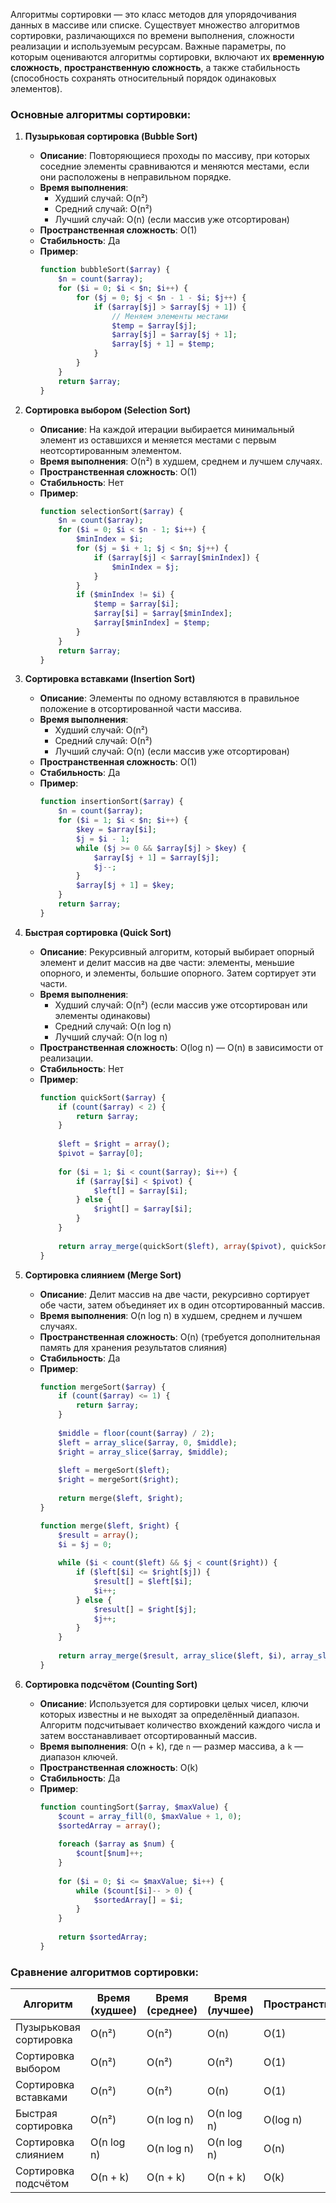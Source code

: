 Алгоритмы сортировки — это класс методов для упорядочивания данных в массиве или списке. Существует множество алгоритмов сортировки, различающихся по времени выполнения, сложности реализации и используемым ресурсам. Важные параметры, по которым оцениваются алгоритмы сортировки, включают их **временную сложность**, **пространственную сложность**, а также стабильность (способность сохранять относительный порядок одинаковых элементов).

### Основные алгоритмы сортировки:

1. **Пузырьковая сортировка (Bubble Sort)**

   - **Описание**: Повторяющиеся проходы по массиву, при которых соседние элементы сравниваются и меняются местами, если они расположены в неправильном порядке.
   - **Время выполнения**: 
     - Худший случай: O(n²)
     - Средний случай: O(n²)
     - Лучший случай: O(n) (если массив уже отсортирован)
   - **Пространственная сложность**: O(1)
   - **Стабильность**: Да
   - **Пример**:
     ```php
     function bubbleSort($array) {
         $n = count($array);
         for ($i = 0; $i < $n; $i++) {
             for ($j = 0; $j < $n - 1 - $i; $j++) {
                 if ($array[$j] > $array[$j + 1]) {
                     // Меняем элементы местами
                     $temp = $array[$j];
                     $array[$j] = $array[$j + 1];
                     $array[$j + 1] = $temp;
                 }
             }
         }
         return $array;
     }
     ```

2. **Сортировка выбором (Selection Sort)**

   - **Описание**: На каждой итерации выбирается минимальный элемент из оставшихся и меняется местами с первым неотсортированным элементом.
   - **Время выполнения**: O(n²) в худшем, среднем и лучшем случаях.
   - **Пространственная сложность**: O(1)
   - **Стабильность**: Нет
   - **Пример**:
     ```php
     function selectionSort($array) {
         $n = count($array);
         for ($i = 0; $i < $n - 1; $i++) {
             $minIndex = $i;
             for ($j = $i + 1; $j < $n; $j++) {
                 if ($array[$j] < $array[$minIndex]) {
                     $minIndex = $j;
                 }
             }
             if ($minIndex != $i) {
                 $temp = $array[$i];
                 $array[$i] = $array[$minIndex];
                 $array[$minIndex] = $temp;
             }
         }
         return $array;
     }
     ```

3. **Сортировка вставками (Insertion Sort)**

   - **Описание**: Элементы по одному вставляются в правильное положение в отсортированной части массива.
   - **Время выполнения**: 
     - Худший случай: O(n²)
     - Средний случай: O(n²)
     - Лучший случай: O(n) (если массив уже отсортирован)
   - **Пространственная сложность**: O(1)
   - **Стабильность**: Да
   - **Пример**:
     ```php
     function insertionSort($array) {
         $n = count($array);
         for ($i = 1; $i < $n; $i++) {
             $key = $array[$i];
             $j = $i - 1;
             while ($j >= 0 && $array[$j] > $key) {
                 $array[$j + 1] = $array[$j];
                 $j--;
             }
             $array[$j + 1] = $key;
         }
         return $array;
     }
     ```

4. **Быстрая сортировка (Quick Sort)**

   - **Описание**: Рекурсивный алгоритм, который выбирает опорный элемент и делит массив на две части: элементы, меньшие опорного, и элементы, большие опорного. Затем сортирует эти части.
   - **Время выполнения**:
     - Худший случай: O(n²) (если массив уже отсортирован или элементы одинаковы)
     - Средний случай: O(n log n)
     - Лучший случай: O(n log n)
   - **Пространственная сложность**: O(log n) — O(n) в зависимости от реализации.
   - **Стабильность**: Нет
   - **Пример**:
     ```php
     function quickSort($array) {
         if (count($array) < 2) {
             return $array;
         }
         
         $left = $right = array();
         $pivot = $array[0];
         
         for ($i = 1; $i < count($array); $i++) {
             if ($array[$i] < $pivot) {
                 $left[] = $array[$i];
             } else {
                 $right[] = $array[$i];
             }
         }
         
         return array_merge(quickSort($left), array($pivot), quickSort($right));
     }
     ```

5. **Сортировка слиянием (Merge Sort)**

   - **Описание**: Делит массив на две части, рекурсивно сортирует обе части, затем объединяет их в один отсортированный массив.
   - **Время выполнения**: O(n log n) в худшем, среднем и лучшем случаях.
   - **Пространственная сложность**: O(n) (требуется дополнительная память для хранения результатов слияния)
   - **Стабильность**: Да
   - **Пример**:
     ```php
     function mergeSort($array) {
         if (count($array) <= 1) {
             return $array;
         }
         
         $middle = floor(count($array) / 2);
         $left = array_slice($array, 0, $middle);
         $right = array_slice($array, $middle);
         
         $left = mergeSort($left);
         $right = mergeSort($right);
         
         return merge($left, $right);
     }
     
     function merge($left, $right) {
         $result = array();
         $i = $j = 0;
         
         while ($i < count($left) && $j < count($right)) {
             if ($left[$i] <= $right[$j]) {
                 $result[] = $left[$i];
                 $i++;
             } else {
                 $result[] = $right[$j];
                 $j++;
             }
         }
         
         return array_merge($result, array_slice($left, $i), array_slice($right, $j));
     }
     ```

6. **Сортировка подсчётом (Counting Sort)**

   - **Описание**: Используется для сортировки целых чисел, ключи которых известны и не выходят за определённый диапазон. Алгоритм подсчитывает количество вхождений каждого числа и затем восстанавливает отсортированный массив.
   - **Время выполнения**: O(n + k), где `n` — размер массива, а `k` — диапазон ключей.
   - **Пространственная сложность**: O(k)
   - **Стабильность**: Да
   - **Пример**:
     ```php
     function countingSort($array, $maxValue) {
         $count = array_fill(0, $maxValue + 1, 0);
         $sortedArray = array();
         
         foreach ($array as $num) {
             $count[$num]++;
         }
         
         for ($i = 0; $i <= $maxValue; $i++) {
             while ($count[$i]-- > 0) {
                 $sortedArray[] = $i;
             }
         }
         
         return $sortedArray;
     }
     ```

### Сравнение алгоритмов сортировки:

| Алгоритм             | Время (худшее) | Время (среднее) | Время (лучшее) | Пространство | Стабильность |
|----------------------|----------------|-----------------|----------------|--------------|--------------|
| Пузырьковая сортировка| O(n²)          | O(n²)           | O(n)           | O(1)         | Да           |
| Сортировка выбором    | O(n²)          | O(n²)           | O(n²)          | O(1)         | Нет          |
| Сортировка вставками  | O(n²)          | O(n²)           | O(n)           | O(1)         | Да           |
| Быстрая сортировка    | O(n²)          | O(n log n)      | O(n log n)     | O(log n)     | Нет          |
| Сортировка слиянием   | O(n log n)     | O(n log n)      | O(n log n)     | O(n)         | Да           |
| Сортировка подсчётом  | O(n + k)       | O(n + k)        | O(n + k)       | O(k)         | Да           |
